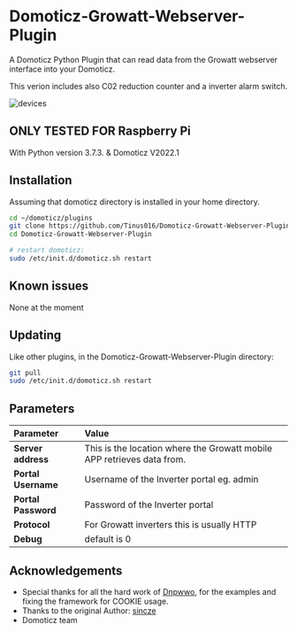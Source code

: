 # Domoticz-Growatt-Webserver-Plugin

A Domoticz Python Plugin that can read data from the Growatt webserver interface into your Domoticz.

This verion includes also C02 reduction counter and a inverter alarm switch.

![devices](https://github.com/sincze/Domoticz-Growatt-Webserver-Plugin/blob/master/Growatt-Image.png)

## ONLY TESTED FOR Raspberry Pi

With Python version 3.7.3. & Domoticz V2022.1


## Installation

Assuming that domoticz directory is installed in your home directory.

```bash
cd ~/domoticz/plugins
git clone https://github.com/Tinus016/Domoticz-Growatt-Webserver-Plugin
cd Domoticz-Growatt-Webserver-Plugin

# restart domoticz:
sudo /etc/init.d/domoticz.sh restart
```
## Known issues

None at the moment

## Updating

Like other plugins, in the Domoticz-Growatt-Webserver-Plugin directory:
```bash
git pull
sudo /etc/init.d/domoticz.sh restart
```

## Parameters

| Parameter | Value |
| :--- | :--- |
| **Server address** | This is the location where the Growatt mobile APP retrieves data from. |
| **Portal Username** | Username of the Inverter portal eg. admin |
| **Portal Password** | Password of the Inverter portal |
| **Protocol** |	For Growatt inverters this is usually HTTP |
| **Debug** | default is 0 |

## Acknowledgements

* Special thanks for all the hard work of [Dnpwwo](https://github.com/dnpwwo), for the examples and fixing the framework for COOKIE usage.
* Thanks to the original Author: [sincze](https://github.com/sincze) 
* Domoticz team
